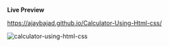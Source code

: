 **Live Preview**

https://ajaybajad.github.io/Calculator-Using-Html-css/

![calculator-using-html-css](https://github.com/user-attachments/assets/3348d4f3-49e4-4922-afde-2f5343d489cf)
